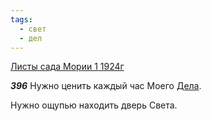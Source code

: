 ```yaml
---
tags:
  - свет
  - дел
---
```


[Листы сада Мории 1 1924г](https://127.0.0.1:4002/agni/1924)

___396___
Нужно ценить каждый час Моего [Дела](../../../tags/#дел).   

Нужно ощупью находить дверь Света.   

